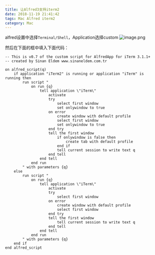 ```yaml
---
title: 让Alfred3支持iterm2
date: 2018-11-19 21:41:42
tags: Mac Alfred iterm2
category: Mac
---
```


alfred设置中选择`Terminal/Shell`，Application选择custom
![image.png](https://upload-images.jianshu.io/upload_images/170138-bd4f2a0ffd10fc3a.png?imageMogr2/auto-orient/strip%7CimageView2/2/w/1240)

<!-- more-->
然后在下面的框中填入下面代码：

```applescript
-- This is v0.7 of the custom script for AlfredApp for iTerm 3.1.1+
-- created by Sinan Eldem www.sinaneldem.com.tr

on alfred_script(q)
	if application "iTerm2" is running or application "iTerm" is running then
		run script "
			on run {q}
				tell application \"iTerm\"
					activate
					try
						select first window
						set onlywindow to true
					on error
						create window with default profile
						select first window
						set onlywindow to true
					end try
					tell the first window
						if onlywindow is false then
							create tab with default profile
						end if
						tell current session to write text q
					end tell
				end tell
			end run
		" with parameters {q}
	else
		run script "
			on run {q}
				tell application \"iTerm\"
					activate
					try
						select first window
					on error
						create window with default profile
						select first window
					end try
					tell the first window
						tell current session to write text q
					end tell
				end tell
			end run
		" with parameters {q}
	end if
end alfred_script

```